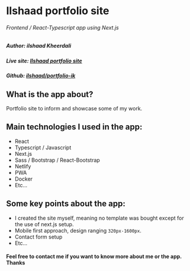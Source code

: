 # Ilshaad portfolio site

###### Frontend / React-Typescript app using Next.js

##### Author: _ilshaad Kheerdali_

##### Live site: [Ilshaad portfolio site](https://www.ilshaad.com/)

##### Github: [ilshaad/portfolio-ik](https://github.com/ilshaad/portfolio-ik)

## What is the app about?

Portfolio site to inform and showcase some of my work.

## Main technologies I used in the app:

- React
- Typescript / Javascript
- Next.js
- Sass / Bootstrap / React-Bootstrap
- Netlify
- PWA
- Docker
- Etc...

## Some key points about the app:

- I created the site myself, meaning no template was bought except for the use of next.js setup.
- Mobile first approach, design ranging `320px-1600px`.
- Contact form setup
- Etc...

#### Feel free to contact me if you want to know more about me or the app. Thanks
